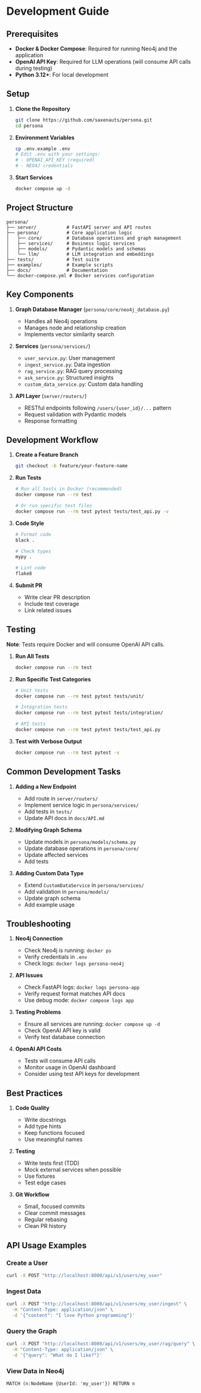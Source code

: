 # Development Guide

## Prerequisites

- **Docker & Docker Compose**: Required for running Neo4j and the application
- **OpenAI API Key**: Required for LLM operations (will consume API calls during testing)
- **Python 3.12+**: For local development

## Setup

1. **Clone the Repository**
   ```bash
   git clone https://github.com/saxenauts/persona.git
   cd persona
   ```

2. **Environment Variables**
   ```bash
   cp .env.example .env
   # Edit .env with your settings:
   # - OPENAI_API_KEY (required)
   # - NEO4J credentials
   ```

3. **Start Services**
   ```bash
   docker compose up -d
   ```

## Project Structure

```
persona/
├── server/           # FastAPI server and API routes
├── persona/          # Core application logic
│   ├── core/         # Database operations and graph management
│   ├── services/     # Business logic services
│   ├── models/       # Pydantic models and schemas
│   └── llm/          # LLM integration and embeddings
├── tests/            # Test suite
├── examples/         # Example scripts
├── docs/             # Documentation
└── docker-compose.yml # Docker services configuration
```

## Key Components

1. **Graph Database Manager** (`persona/core/neo4j_database.py`)
   - Handles all Neo4j operations
   - Manages node and relationship creation
   - Implements vector similarity search

2. **Services** (`persona/services/`)
   - `user_service.py`: User management
   - `ingest_service.py`: Data ingestion
   - `rag_service.py`: RAG query processing
   - `ask_service.py`: Structured insights
   - `custom_data_service.py`: Custom data handling

3. **API Layer** (`server/routers/`)
   - RESTful endpoints following `/users/{user_id}/...` pattern
   - Request validation with Pydantic models
   - Response formatting

## Development Workflow

1. **Create a Feature Branch**
   ```bash
   git checkout -b feature/your-feature-name
   ```

2. **Run Tests**
   ```bash
   # Run all tests in Docker (recommended)
   docker compose run --rm test
   
   # Or run specific test files
   docker compose run --rm test pytest tests/test_api.py -v
   ```

3. **Code Style**
   ```bash
   # Format code
   black .
   
   # Check types
   mypy .
   
   # Lint code
   flake8
   ```

4. **Submit PR**
   - Write clear PR description
   - Include test coverage
   - Link related issues

## Testing

**Note**: Tests require Docker and will consume OpenAI API calls.

1. **Run All Tests**
   ```bash
   docker compose run --rm test
   ```

2. **Run Specific Test Categories**
   ```bash
   # Unit tests
   docker compose run --rm test pytest tests/unit/
   
   # Integration tests
   docker compose run --rm test pytest tests/integration/
   
   # API tests
   docker compose run --rm test pytest tests/test_api.py
   ```

3. **Test with Verbose Output**
   ```bash
   docker compose run --rm test pytest -v
   ```

## Common Development Tasks

1. **Adding a New Endpoint**
   - Add route in `server/routers/`
   - Implement service logic in `persona/services/`
   - Add tests in `tests/`
   - Update API docs in `docs/API.md`

2. **Modifying Graph Schema**
   - Update models in `persona/models/schema.py`
   - Update database operations in `persona/core/`
   - Update affected services
   - Add tests

3. **Adding Custom Data Type**
   - Extend `CustomDataService` in `persona/services/`
   - Add validation in `persona/models/`
   - Update graph schema
   - Add example usage

## Troubleshooting

1. **Neo4j Connection**
   - Check Neo4j is running: `docker ps`
   - Verify credentials in `.env`
   - Check logs: `docker logs persona-neo4j`

2. **API Issues**
   - Check FastAPI logs: `docker logs persona-app`
   - Verify request format matches API docs
   - Use debug mode: `docker compose logs app`

3. **Testing Problems**
   - Ensure all services are running: `docker compose up -d`
   - Check OpenAI API key is valid
   - Verify test database connection

4. **OpenAI API Costs**
   - Tests will consume API calls
   - Monitor usage in OpenAI dashboard
   - Consider using test API keys for development

## Best Practices

1. **Code Quality**
   - Write docstrings
   - Add type hints
   - Keep functions focused
   - Use meaningful names

2. **Testing**
   - Write tests first (TDD)
   - Mock external services when possible
   - Use fixtures
   - Test edge cases

3. **Git Workflow**
   - Small, focused commits
   - Clear commit messages
   - Regular rebasing
   - Clean PR history

## API Usage Examples

### Create a User
```bash
curl -X POST "http://localhost:8000/api/v1/users/my_user"
```

### Ingest Data
```bash
curl -X POST "http://localhost:8000/api/v1/users/my_user/ingest" \
  -H "Content-Type: application/json" \
  -d '{"content": "I love Python programming"}'
```

### Query the Graph
```bash
curl -X POST "http://localhost:8000/api/v1/users/my_user/rag/query" \
  -H "Content-Type: application/json" \
  -d '{"query": "What do I like?"}'
```

### View Data in Neo4j
```cypher
MATCH (n:NodeName {UserId: 'my_user'}) RETURN n
``` 